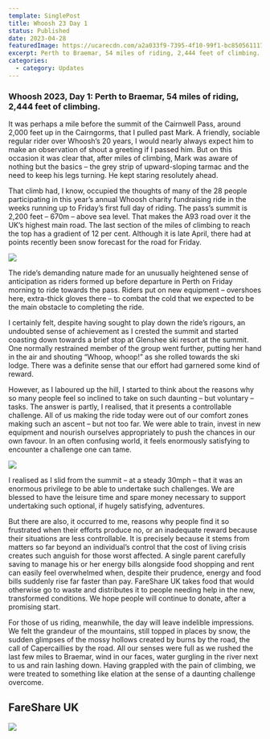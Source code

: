 ```yaml
---
template: SinglePost
title: Whoosh 23 Day 1
status: Published
date: 2023-04-28
featuredImage: https://ucarecdn.com/a2a033f9-7395-4f10-99f1-bc850561117c/-/crop/1163x676/409,141/-/preview/
excerpt: Perth to Braemar, 54 miles of riding, 2,444 feet of climbing.
categories:
  - category: Updates
---
```

### Whoosh 2023, Day 1: Perth to Braemar, 54 miles of riding, 2,444 feet of climbing.

It was perhaps a mile before the summit of the Cairnwell Pass, around 2,000 feet up in the Cairngorms, that I pulled past Mark. A friendly, sociable regular rider over Whoosh’s 20 years, I would nearly always expect him to make an observation of shout a greeting if I passed him. But on this occasion it was clear that, after miles of climbing, Mark was aware of nothing but the basics – the grey strip of upward-sloping tarmac and the need to keep his legs turning. He kept staring resolutely ahead.

That climb had, I know, occupied the thoughts of many of the 28 people participating in this year’s annual Whoosh charity fundraising ride in the weeks running up to Friday’s first full day of riding. The pass’s summit is 2,200 feet – 670m – above sea level. That makes the A93 road over it the UK’s highest main road. The last section of the miles of climbing to reach the top has a gradient of 12 per cent. Although it is late April, there had at points recently been snow forecast for the road for Friday.

![](https://ucarecdn.com/49a4caef-54f1-43b3-a4c7-c388037f07af/-/crop/1777x1312/353,0/-/preview/)

The ride’s demanding nature made for an unusually heightened sense of anticipation as riders formed up before departure in Perth on Friday morning to ride towards the pass. Riders put on new equipment – overshoes here, extra-thick gloves there – to combat the cold that we expected to be the main obstacle to completing the ride.

I certainly felt, despite having sought to play down the ride’s rigours, an undoubted sense of achievement as I crested the summit and started coasting down towards a brief stop at Glenshee ski resort at the summit. One normally restrained member of the group went further, putting her hand in the air and shouting “Whoop, whoop!” as she rolled towards the ski lodge. There was a definite sense that our effort had garnered some kind of reward.

However, as I laboured up the hill, I started to think about the reasons why so many people feel so inclined to take on such daunting – but voluntary – tasks. The answer is partly, I realised, that it presents a controllable challenge. All of us making the ride today were out of our comfort zones making such an ascent – but not too far. We were able to train, invest in new equipment and nourish ourselves appropriately to push the chances in our own favour. In an often confusing world, it feels enormously satisfying to encounter a challenge one can tame.

![](https://ucarecdn.com/ddd7e4bc-9dd8-4d5b-919f-58c36373bb23/)

I realised as I slid from the summit – at a steady 30mph – that it was an enormous privilege to be able to undertake such challenges. We are blessed to have the leisure time and spare money necessary to support undertaking such optional, if hugely satisfying, adventures.

But there are also, it occurred to me, reasons why people find it so frustrated when their efforts produce no, or an inadequate reward because their situations are less controllable. It is precisely because it stems from matters so far beyond an individual’s control that the cost of living crisis creates such anguish for those worst affected. A single parent carefully saving to manage his or her energy bills alongside food shopping and rent can easily feel overwhelmed when, despite their prudence, energy and food bills suddenly rise far faster than pay. FareShare UK takes food that would otherwise go to waste and distributes it to people needing help in the new, transformed conditions. We hope people will continue to donate, after a promising start.

For those of us riding, meanwhile, the day will leave indelible impressions.  We felt the grandeur of the mountains, still topped in places by snow, the sudden glimpses of the mossy hollows created by burns by the road, the call of Capercaillies by the road. All our senses were full as we rushed the last few miles to Braemar, wind in our faces, water gurgling in the river next to us and rain lashing down. Having grappled with the pain of climbing, we were treated to something like elation at the sense of a daunting challenge overcome.

## **FareShare UK**

[![](https://ucarecdn.com/5c5df97d-1118-4d17-8373-ff75e70f608a/)](https://donate.giveasyoulive.com/fundraising/whoosh2023)